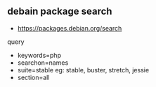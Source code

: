 
## debain package search

- https://packages.debian.org/search

query

- keywords=php
- searchon=names
- suite=stable eg: stable, buster, stretch, jessie
- section=all